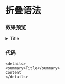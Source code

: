 # 折叠语法

### 效果预览
<details>
<summary>Title</summary>
Content
</details>

### 代码
```
<details>
<summary>Title</summary>
Content
</details>
```